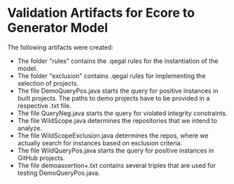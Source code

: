 # Validation Artifacts for Ecore to Generator Model

The following artifacts were created:
* The folder "rules" contains the .qegal rules for the instantiation of the model.
* The folder "exclusion" contains .qegal rules for implementing the selection of projects.
* The file DemoQueryPos.java starts the query for positive instances in built projects. The paths to demo projects have to be provided in a respective .txt file.
* The file QueryNeg.java starts the query for violated integrity constraints.
* The file WildScope.java determines the repositories that we intend to analyze.
* The file WildScopeExclusion.java determines the repos, where we actually search for instances based on exclusion criteria.
* The file WildQueryPos.java starts the query for positive instances in GitHub projects.
* The file demoassertion+.txt contains several triples that are used for testing DemoQueryPos.java.
